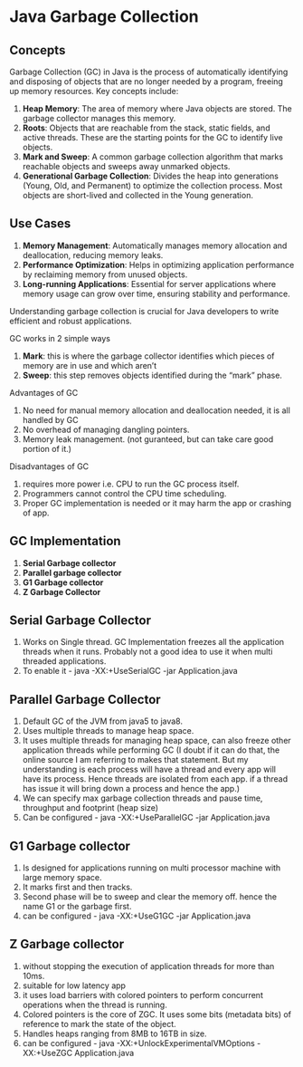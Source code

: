 # Java Garbage Collection

## Concepts

Garbage Collection (GC) in Java is the process of automatically identifying and disposing of objects that are no longer needed by a program, freeing up memory resources. Key concepts include:

1. **Heap Memory**: The area of memory where Java objects are stored. The garbage collector manages this memory.
2. **Roots**: Objects that are reachable from the stack, static fields, and active threads. These are the starting points for the GC to identify live objects.
3. **Mark and Sweep**: A common garbage collection algorithm that marks reachable objects and sweeps away unmarked objects.
4. **Generational Garbage Collection**: Divides the heap into generations (Young, Old, and Permanent) to optimize the collection process. Most objects are short-lived and collected in the Young generation.

## Use Cases

1. **Memory Management**: Automatically manages memory allocation and deallocation, reducing memory leaks.
2. **Performance Optimization**: Helps in optimizing application performance by reclaiming memory from unused objects.
3. **Long-running Applications**: Essential for server applications where memory usage can grow over time, ensuring stability and performance.

Understanding garbage collection is crucial for Java developers to write efficient and robust applications.

GC works in 2 simple ways

1. **Mark**: this is where the garbage collector identifies which pieces of memory are in use and which aren’t
2. **Sweep**: this step removes objects identified during the “mark” phase.

Advantages of GC

1. No need for manual memory allocation and deallocation needed, it is all handled by GC
2. No overhead of managing dangling pointers.
3. Memory leak management. (not guranteed, but can take care good portion of it.)

Disadvantages of GC

1. requires more power i.e. CPU to run the GC process itself.
2. Programmers cannot control the CPU time scheduling.
3. Proper GC implementation is needed or it may harm the app or crashing of app.

## GC Implementation

1. **Serial Garbage collector**
2. **Parallel garbage collector**
3. **G1 Garbage collector**
4. **Z Garbage Collector**

## Serial Garbage Collector

1. Works on Single thread. GC Implementation freezes all the application threads when it runs. Probably not a good idea to use it when multi threaded applications.
2. To enable it - java -XX:+UseSerialGC -jar Application.java

## Parallel Garbage Collector

1. Default GC of the JVM from java5 to java8.
2. Uses multiple threads to manage heap space.
3. It uses multiple threads for managing heap space, can also freeze other application threads while performing GC (I doubt if it can do that, the online source I am referring to makes that statement. But my understanding is each process will have a thread and every app will have its process. Hence threads are isolated from each app. if a thread has issue it will bring down a process and hence the app.)
4. We can specify max garbage collection threads and pause time, throughput and footprint (heap size)
5. Can be configured - java -XX:+UseParallelGC -jar Application.java

## G1 Garbage collector

1. Is designed for applications running on multi processor machine with large memory space.
2. It marks first and then tracks.
3. Second phase will be to sweep and clear the memory off. hence the name G1 or the garbage first.
4. can be configured - java -XX:+UseG1GC -jar Application.java

## Z Garbage collector

1. without stopping the execution of application threads for more than 10ms.
2. suitable for low latency app
3. it uses load barriers with colored pointers to perform concurrent operations when the thread is running.
4. Colored pointers is the core of ZGC. It uses some bits (metadata bits) of reference to mark the state of the object.
5. Handles heaps ranging from 8MB to 16TB in size.
6. can be configured - java -XX:+UnlockExperimentalVMOptions -XX:+UseZGC Application.java
